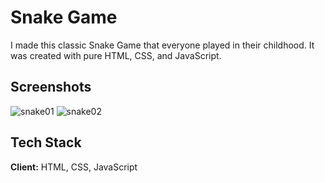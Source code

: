 
# Snake Game

I made this classic Snake Game that everyone played in their childhood. It was created with pure HTML, CSS, and JavaScript.


## Screenshots


![snake01](https://user-images.githubusercontent.com/97656404/201681677-4138b2ae-c3cf-4b11-82db-f3b012616b73.png)
![snake02](https://user-images.githubusercontent.com/97656404/201681966-be78dc46-cf0f-44d7-a3a0-66b10e6687a8.png)

## Tech Stack

**Client:** HTML, CSS, JavaScript

